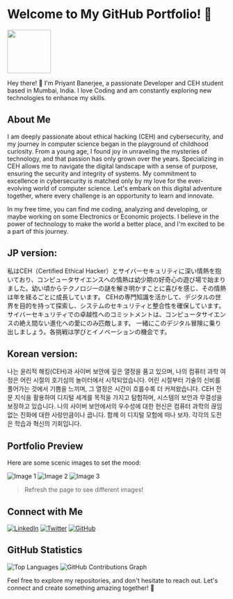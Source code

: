 # Welcome to My GitHub Portfolio! 🌄



<img src="[https://your-image-url.type](https://github.com/Pbhacks/Pbhacks/blob/main/7dGVB6w.png)" width="100" height="100"> <!-- Replace with your scenic image link -->

Hey there! 👋 I'm Priyant Banerjee, a passionate Developer and CEH student based in Mumbai, India. I love Coding and am constantly exploring new technologies to enhance my skills.

## About Me

I am deeply passionate about ethical hacking (CEH) and cybersecurity, and my journey in computer science began in the playground of childhood curiosity. From a young age, I found joy in unraveling the mysteries of technology, and that passion has only grown over the years. Specializing in CEH allows me to navigate the digital landscape with a sense of purpose, ensuring the security and integrity of systems. My commitment to excellence in cybersecurity is matched only by my love for the ever-evolving world of computer science. Let's embark on this digital adventure together, where every challenge is an opportunity to learn and innovate.

In my free time, you can find me coding, analyzing and developing, or maybe working on some Electronics or Economic projects. I believe in the power of technology to make the world a better place, and I'm excited to be a part of this journey.

JP version: 
------------

私はCEH（Certified Ethical Hacker）とサイバーセキュリティに深い情熱を抱いており、コンピュータサイエンスへの情熱は幼少期の好奇心の遊び場で始まりました。幼い頃からテクノロジーの謎を解き明かすことに喜びを感じ、その情熱は年を経るごとに成長しています。 CEHの専門知識を活かして、デジタルの世界を目的を持って探索し、システムのセキュリティと整合性を確保しています。 サイバーセキュリティでの卓越性へのコミットメントは、コンピュータサイエンスの絶え間ない進化への愛にのみ匹敵します。 一緒にこのデジタル冒険に乗り出しましょう。各挑戦は学びとイノベーションの機会です。

Korean version:
---------------

나는 윤리적 해킹(CEH)과 사이버 보안에 깊은 열정을 품고 있으며, 나의 컴퓨터 과학 여정은 어린 시절의 호기심의 놀이터에서 시작되었습니다. 어린 시절부터 기술의 신비를 풀어가는 것에서 기쁨을 느끼며, 그 열정은 시간이 흐를수록 더 커져왔습니다. CEH 전문 지식을 활용하여 디지털 세계를 목적을 가지고 탐험하며, 시스템의 보안과 무결성을 보장하고 있습니다. 나의 사이버 보안에서의 우수성에 대한 헌신은 컴퓨터 과학의 끊임없는 진화에 대한 사랑만큼이나 큽니다. 함께 이 디지털 모험에 떠나 보자. 각각의 도전은 학습과 혁신의 기회입니다.

## Portfolio Preview

Here are some scenic images to set the mood:

![Image 1](https://source.unsplash.com/400x200/?mountains)
![Image 2](https://source.unsplash.com/400x200/?sea)
![Image 3](https://source.unsplash.com/400x200/?forest)


> Refresh the page to see different images!


## Connect with Me

[![LinkedIn](https://img.shields.io/badge/LinkedIn-Connect-blue?style=for-the-badge&logo=linkedin)](https://www.linkedin.com/in/pbhacks)
[![Twitter](https://img.shields.io/badge/Twitter-Follow-blue?style=for-the-badge&logo=twitter)](https://twitter.com/xtremeblitz)
[![GitHub](https://img.shields.io/badge/GitHub-Follow-blue?style=for-the-badge&logo=github)](https://github.com/pbhacks)

## GitHub Statistics
![Top Languages](https://github-readme-stats.vercel.app/api/top-langs/?username=pbhacks&layout=compact&theme=radical)
![GitHub Contributions Graph](https://github-readme-streak-stats.herokuapp.com/?user=pbhacks&theme=radical)


Feel free to explore my repositories, and don't hesitate to reach out. Let's connect and create something amazing together! 🚀
